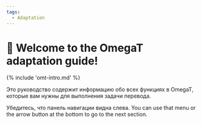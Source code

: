 ```yaml
---
tags:
  - Adaptation
---
```


<!-- # Adaptation -->

<style>
a.md-footer__link--prev[aria-label^="Previous:"],
.md-nav__icon
{
  display: none !important;
}
</style>

# 👋 Welcome to the OmegaT adaptation guide!

<!-- section: omegat intro -->

{% include 'omt-intro.md' %}

Это руководство содержит информацию обо всех функциях в OmegaT, которые вам нужны для выполнения задачи перевода.

Убедитесь, что панель навигации видна слева. You can use that menu or the arrow button at the bottom to go to the next section.


